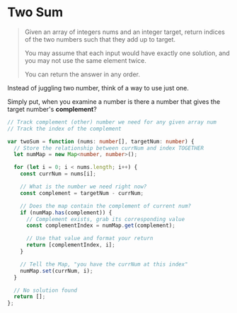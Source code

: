 # Two Sum

> Given an array of integers nums and an integer target, return indices of the two numbers such that they add up to target.
>
> You may assume that each input would have exactly one solution, and you may not use the same element twice.
>
> You can return the answer in any order.

Instead of juggling two number, think of a way to use just one.

Simply put, when you examine a number is there a number that gives the target number's **complement**?

```ts
// Track complement (other) number we need for any given array num
// Track the index of the complement

var twoSum = function (nums: number[], targetNum: number) {
  // Store the relationship between currNum and index TOGETHER
  let numMap = new Map<number, number>();

  for (let i = 0; i < nums.length; i++) {
    const currNum = nums[i];

    // What is the number we need right now?
    const complement = targetNum - currNum;

    // Does the map contain the complement of current num?
    if (numMap.has(complement)) {
      // Complement exists, grab its corresponding value
      const complementIndex = numMap.get(complement);

      // Use that value and format your return
      return [complementIndex, i];
    }

    // Tell the Map, "you have the currNum at this index"
    numMap.set(currNum, i);
  }

  // No solution found
  return [];
};
```
